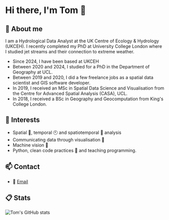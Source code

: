 # Hi there, I'm Tom 👋 

## 🌱 About me
I am a Hydrological Data Analyst at the UK Centre of Ecology & Hydrology (UKCEH). I recently completed my PhD at University College London where I studied jet streams and their connection to extreme weather.
- Since 2024, I have been based at UKCEH
- Between 2020 and 2024, I studied for a PhD in the Department of Geography at UCL.
- Between 2019 and 2020, I did a few freelance jobs as a spatial data scientist and GIS software developer.
- In 2019, I received an MSc in Spatial Data Science and Visualisation from the Centre for Advanced Spatial Analysis (CASA), UCL.
- In 2018, I received a BSc in Geography and Geocomputation from King's College London.

## 📌 Interests
+ Spatial 🍏, temporal 🕙 and spatiotemporal 🎐 analysis
+ Communicating data through visualisation 📡
+ Machine vision 🎯
+ Python, clean code practices 🔨 and teaching programming.  

## 📫 Contact
+ 📧 [Email](mailto:thomasjames.keel@gmail.com)

## 📋 Stats
![Tom's GitHub stats](https://github-readme-stats.vercel.app/api?username=Thomasjkeel&show_icons=true&theme=tokyonight)
<!--![](https://raw.githubusercontent.com/Thomasjkeel/github-stats/master/generated/languages.svg#gh-dark-mode-only)-->

<!--
**Thomasjkeel/Thomasjkeel** is a ✨ _special_ ✨ repository because its `README.md` (this file) appears on your GitHub profile.

Here are some ideas to get you started:

- 🔭 I’m currently working on ...
- 🌱 I’m currently learning ...
- 👯 I’m looking to collaborate on ...
- 🤔 I’m looking for help with ...
- 💬 Ask me about ...
- 📫 How to reach me: ...
- 😄 Pronouns: ...
- ⚡ Fun fact: ...
-->
